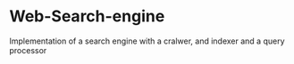 # Web-Search-engine
Implementation of a search engine with a cralwer, and indexer and a query processor
